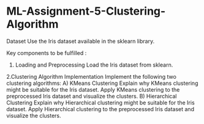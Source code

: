 # ML-Assignment-5-Clustering-Algorithm

Dataset
Use the Iris dataset available in the sklearn library.

Key components to be fulfilled :
1. Loading and Preprocessing
Load the Iris dataset from sklearn.

2.Clustering Algorithm Implementation 
Implement the following two clustering algorithms:
A) KMeans Clustering 
Explain why KMeans clustering might be suitable for the Iris dataset.
Apply KMeans clustering to the preprocessed Iris dataset and visualize the clusters.
B) Hierarchical Clustering
Explain why Hierarchical clustering might be suitable for the Iris dataset.
Apply Hierarchical clustering to the preprocessed Iris dataset and visualize the clusters.
